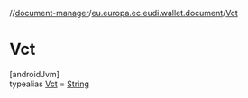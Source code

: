 //[document-manager](../../../index.md)/[eu.europa.ec.eudi.wallet.document](../index.md)/[Vct](index.md)

# Vct

[androidJvm]\
typealias [Vct](index.md) = [String](https://kotlinlang.org/api/latest/jvm/stdlib/kotlin-stdlib/kotlin/-string/index.html)
